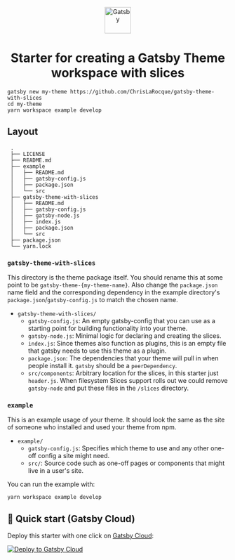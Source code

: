 <p align="center">
  <a href="https://www.gatsbyjs.com">
    <img alt="Gatsby" src="https://www.gatsbyjs.com/Gatsby-Monogram.svg" width="60" />
  </a>
</p>
<h1 align="center">
  Starter for creating a Gatsby Theme workspace with slices
</h1>

```shell
gatsby new my-theme https://github.com/ChrisLaRocque/gatsby-theme-with-slices
cd my-theme
yarn workspace example develop
```

## Layout

```text
 .
 ├── LICENSE
 ├── README.md
 ├── example
 │   ├── README.md
 │   ├── gatsby-config.js
 │   ├── package.json
 │   └── src
 ├── gatsby-theme-with-slices
 │   ├── README.md
 │   ├── gatsby-config.js
 │   ├── gatsby-node.js
 │   ├── index.js
 │   ├── package.json
 │   └── src
 ├── package.json
 └── yarn.lock

```

### `gatsby-theme-with-slices`

This directory is the theme package itself. You should rename this at
some point to be `gatsby-theme-{my-theme-name}`. Also change the
`package.json` name field and the corresponding dependency in the
example directory's `package.json`/`gatsby-config.js` to match the chosen name.

- `gatsby-theme-with-slices/`
  - `gatsby-config.js`: An empty gatsby-config that you can use as a starting point for building functionality into your theme.
  - `gatsby-node.js`: Minimal logic for declaring and creating the slices.
  - `index.js`: Since themes also function as plugins, this is an empty file that
    gatsby needs to use this theme as a plugin.
  - `package.json`: The dependencies that your theme will pull in when people install it. `gatsby` should be a `peerDependency`.
  - `src/components`: Arbitrary location for the slices, in this starter just `header.js`. When filesystem Slices support rolls out we could remove `gatsby-node` and put these files in the `/slices` directory.

### `example`

This is an example usage of your theme. It should look the same as the
site of someone who installed and used your theme from npm.

- `example/`
  - `gatsby-config.js`: Specifies which theme to use and any other one-off config a site might need.
  - `src/`: Source code such as one-off pages or components that might live in
    a user's site.

You can run the example with:

```shell
yarn workspace example develop
```

## 🚀 Quick start (Gatsby Cloud)

Deploy this starter with one click on [Gatsby Cloud](https://www.gatsbyjs.com/cloud/):

[<img src="https://www.gatsbyjs.com/deploynow.svg" alt="Deploy to Gatsby Cloud">](https://www.gatsbyjs.com/dashboard/deploynow?url=https://github.com/ChrisLaRocque/gatsby-theme-with-slices)

